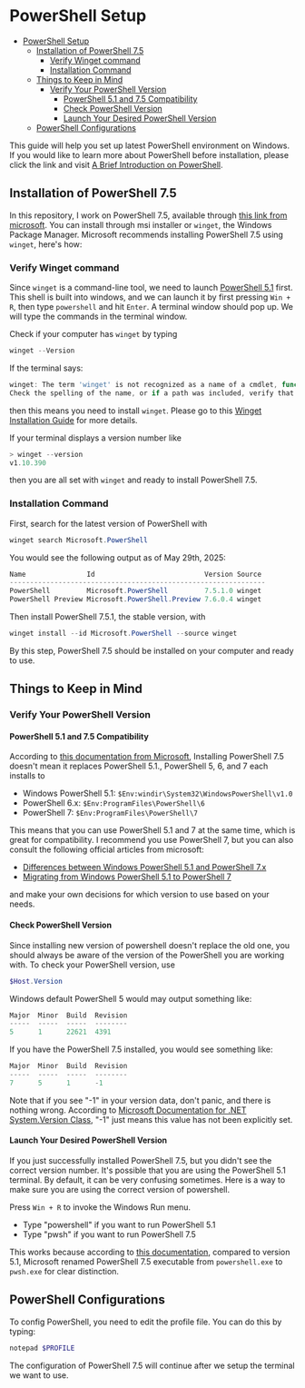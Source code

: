 # PowerShell Setup

- [PowerShell Setup](#powershell-setup)
  - [Installation of PowerShell 7.5](#installation-of-powershell-75)
    - [Verify Winget command](#verify-winget-command)
    - [Installation Command](#installation-command)
  - [Things to Keep in Mind](#things-to-keep-in-mind)
    - [Verify Your PowerShell Version](#verify-your-powershell-version)
      - [PowerShell 5.1 and 7.5 Compatibility](#powershell-51-and-75-compatibility)
      - [Check PowerShell Version](#check-powershell-version)
      - [Launch Your Desired PowerShell Version](#launch-your-desired-powershell-version)
  - [PowerShell Configurations](#powershell-configurations)

This guide will help you set up latest PowerShell environment on Windows. If you would like to learn more about PowerShell before installation, please click the link and visit [A Brief Introduction on PowerShell](./PowerShell_Intro.md).

## Installation of PowerShell 7.5

In this repository, I work on PowerShell 7.5, available through [this link from microsoft](https://learn.microsoft.com/en-us/powershell/scripting/install/installing-powershell-on-windows?view=powershell-7.5). You can install through msi installer or `winget`, the Windows Package Manager. Microsoft recommends installing PowerShell 7.5 using `winget`, here's how:

### Verify Winget command

Since `winget` is a command-line tool, we need to launch [PowerShell 5.1](https://learn.microsoft.com/en-us/powershell/module/microsoft.powershell.core/about/about_windows_powershell_5.1?view=powershell-5.1) first. This shell is built into windows, and we can launch it by first pressing `Win + R`, then type `powershell` and hit `Enter`. A terminal window should pop up. We will type the commands in the terminal window.

Check if your computer has `winget` by typing

```powershell
winget --Version
```

If the terminal says:

```powershell
winget: The term 'winget' is not recognized as a name of a cmdlet, function, script file, or executable program.
Check the spelling of the name, or if a path was included, verify that the path is correct and try again.
```

then this means you need to install `winget`. Please go to this [Winget Installation Guide](Winget_Setup.md) for more details.

If your terminal displays a version number like

```powershell
> winget --version
v1.10.390
```

then you are all set with `winget` and ready to install PowerShell 7.5.

### Installation Command

First, search for the latest version of PowerShell with

```powershell
winget search Microsoft.PowerShell
```

You would see the following output as of May 29th, 2025:

```powershell
Name               Id                           Version Source
---------------------------------------------------------------
PowerShell         Microsoft.PowerShell         7.5.1.0 winget
PowerShell Preview Microsoft.PowerShell.Preview 7.6.0.4 winget
```

Then install PowerShell 7.5.1, the stable version, with

```powershell
winget install --id Microsoft.PowerShell --source winget
```

By this step, PowerShell 7.5 should be installed on your computer and ready to use.

## Things to Keep in Mind

### Verify Your PowerShell Version

#### PowerShell 5.1 and 7.5 Compatibility

According to [this documentation from Microsoft](https://learn.microsoft.com/en-us/powershell/scripting/whats-new/migrating-from-windows-powershell-51-to-powershell-7?view=powershell-7.5#using-powershell-7-side-by-side-with-windows-powershell-51), Installing PowerShell 7.5 doesn't mean it replaces PowerShell 5.1., PowerShell 5, 6, and 7 each installs to

- Windows PowerShell 5.1: `$Env:windir\System32\WindowsPowerShell\v1.0`
- PowerShell 6.x: `$Env:ProgramFiles\PowerShell\6`
- PowerShell 7: `$Env:ProgramFiles\PowerShell\7`

This means that you can use PowerShell 5.1 and 7 at the same time, which is great for compatibility. I recommend you use PowerShell 7, but you can also consult the following official articles from microsoft:

- [Differences between Windows PowerShell 5.1 and PowerShell 7.x](https://learn.microsoft.com/en-us/powershell/scripting/whats-new/differences-from-windows-powershell?view=powershell-7.5)
- [Migrating from Windows PowerShell 5.1 to PowerShell 7](https://learn.microsoft.com/en-us/powershell/scripting/whats-new/migrating-from-windows-powershell-51-to-powershell-7?view=powershell-7.5)

and make your own decisions for which version to use based on your needs.

#### Check PowerShell Version

Since installing new version of powershell doesn't replace the old one, you should always be aware of the version of the PowerShell you are working with. To check your PowerShell version, use

```powershell
$Host.Version
```

Windows default PowerShell 5 would may output something like:

```powershell
Major  Minor  Build  Revision
-----  -----  -----  --------
5      1      22621  4391
```

If you have the PowerShell 7.5 installed, you would see something like:

```powershell
Major  Minor  Build  Revision
-----  -----  -----  --------
7      5      1      -1
```

Note that if you see "-1" in your version data, don't panic, and there is nothing wrong. According to [Microsoft Documentation for .NET System.Version Class](https://learn.microsoft.com/en-us/dotnet/fundamentals/runtime-libraries/system-version), "-1" just means this value has not been explicitly set.

#### Launch Your Desired PowerShell Version

If you just successfully installed PowerShell 7.5, but you didn't see the correct version number. It's possible that you are using the PowerShell 5.1 terminal. By default, it can be very confusing sometimes. Here is a way to make sure you are using the correct version of powershell.

Press `Win + R` to invoke the Windows Run menu.

- Type "powershell" if you want to run PowerShell 5.1
- Type "pwsh" if you want to run PowerShell 7.5

This works because according to [this documentation](https://learn.microsoft.com/en-us/powershell/scripting/whats-new/differences-from-windows-powershell?view=powershell-7.5#renamed-powershellexe-to-pwshexe), compared to version 5.1, Microsoft renamed PowerShell 7.5 executable from `powershell.exe` to `pwsh.exe` for clear distinction.

## PowerShell Configurations

To config PowerShell, you need to edit the profile file. You can do this by typing:

```powershell
notepad $PROFILE
```

The configuration of PowerShell 7.5 will continue after we setup the terminal we want to use.
